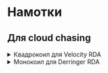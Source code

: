 # Намотки

## Для cloud chasing

<details> 
  <summary> Квадрокоил для Velocity RDA </summary>
  > Материал: 0,4 кантал  
  Кол-во жил: 1 жила  
  Оправка: 2,5 мм  
  Витков: 11 витков  
  Тип: microcoil  
  Сопротивление: ~0.3 Ом  
  
  4 спирали устанавливаем в Velocity, по две с каждой стороны, распологаем друг над другом.  
  Парить на мощности 70W-100W  
</details> 

<details> 
  <summary> Монокоил для Derringer RDA </summary>
  > Материал: 0,4 кантал  
  Кол-во жил: 2 жилы  
  Оправка: 2,5 мм  
  Витков: 5 витков  
  Тип: twisted microcoil  
  Сопротивление: ~0.35 Ом  
  
  [Намотка](http://reprova.com/calc/?a=2&b=1&c=1&d=0.4&e=2.5&f=5&g=3.7&h=1&j=2&k=1.45&l=0&m=1&n=0.1&o=0.09)
  
  Парить на мощности 30W-40W  
</details> 
